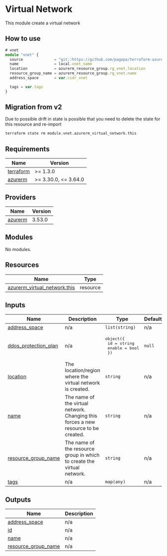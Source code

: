 # Virtual Network

This module create a virtual network

## How to use

```ts
# vnet
module "vnet" {
  source              = "git::https://github.com/pagopa/terraform-azurerm-v3.git//virtual_network?ref=v3.15.0"
  name                = local.vnet_name
  location            = azurerm_resource_group.rg_vnet.location
  resource_group_name = azurerm_resource_group.rg_vnet.name
  address_space       = var.cidr_vnet

  tags = var.tags
}
```

## Migration from v2

Due to possible drift in state is possible that you need to delete the state for this resource and re-import

```sh
terraform state rm module.vnet.azurerm_virtual_network.this
```

<!-- markdownlint-disable -->
<!-- BEGINNING OF PRE-COMMIT-TERRAFORM DOCS HOOK -->
## Requirements

| Name | Version |
|------|---------|
| <a name="requirement_terraform"></a> [terraform](#requirement\_terraform) | >= 1.3.0 |
| <a name="requirement_azurerm"></a> [azurerm](#requirement\_azurerm) | >= 3.30.0, <= 3.64.0 |

## Providers

| Name | Version |
|------|---------|
| <a name="provider_azurerm"></a> [azurerm](#provider\_azurerm) | 3.53.0 |

## Modules

No modules.

## Resources

| Name | Type |
|------|------|
| [azurerm_virtual_network.this](https://registry.terraform.io/providers/hashicorp/azurerm/latest/docs/resources/virtual_network) | resource |

## Inputs

| Name | Description | Type | Default | Required |
|------|-------------|------|---------|:--------:|
| <a name="input_address_space"></a> [address\_space](#input\_address\_space) | n/a | `list(string)` | n/a | yes |
| <a name="input_ddos_protection_plan"></a> [ddos\_protection\_plan](#input\_ddos\_protection\_plan) | n/a | <pre>object({<br>    id     = string<br>    enable = bool<br>  })</pre> | `null` | no |
| <a name="input_location"></a> [location](#input\_location) | The location/region where the virtual network is created. | `string` | n/a | yes |
| <a name="input_name"></a> [name](#input\_name) | The name of the virtual network. Changing this forces a new resource to be created. | `string` | n/a | yes |
| <a name="input_resource_group_name"></a> [resource\_group\_name](#input\_resource\_group\_name) | The name of the resource group in which to create the virtual network. | `string` | n/a | yes |
| <a name="input_tags"></a> [tags](#input\_tags) | n/a | `map(any)` | n/a | yes |

## Outputs

| Name | Description |
|------|-------------|
| <a name="output_address_space"></a> [address\_space](#output\_address\_space) | n/a |
| <a name="output_id"></a> [id](#output\_id) | n/a |
| <a name="output_name"></a> [name](#output\_name) | n/a |
| <a name="output_resource_group_name"></a> [resource\_group\_name](#output\_resource\_group\_name) | n/a |
<!-- END OF PRE-COMMIT-TERRAFORM DOCS HOOK -->
